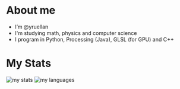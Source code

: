 # About me
- I’m @yruellan
- I'm studying math, physics and computer science
- I program in Python, Processing (Java), GLSL (for GPU) and C++


# My Stats
<!--https://github.com/anuraghazra/github-readme-stats?tab=readme-ov-file -->
![my stats](https://github-readme-stats.vercel.app/api?username=yruellan&show_icons=true&hide_rank=true)
![my languages](https://github-readme-stats.vercel.app/api/top-langs?username=yruellan&show_icons=true&langs_count=5)
